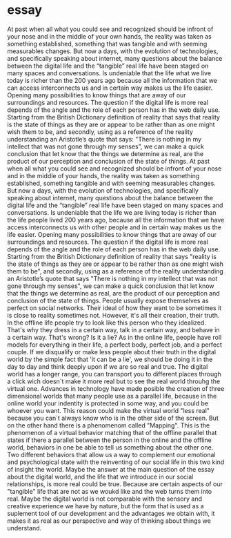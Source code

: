 # essay
At past when all what you could see and recognized should be infront of your nose and in the middle of your own hands, the reality was taken as something established, something that was tangible and with seeming measurables changes. But now a days, with the evolution of technologies, and specifically speaking about internet, many questions about the balance between the digital life and the “tangible” real life have been staged on many spaces and conversations. Is undeniable that the life what we live today is richer than the 200 years ago because all the information that we can access interconnects us and in certain way makes us the life easier. Opening many possibilities to know things that are away of our surroundings and resources. The question if the digital life is more real depends of the angle and the role of each person  has in the web daily use.
Starting from the British Dictionary definition of reality that says that reality is the state of things as they are or appear to be rather than as one might wish them to be, and secondly, using as a reference of the reality understanding an Aristotle’s quote that says: "There is nothing in my intellect that was not gone through my senses", we can make a quick conclusion that let know that the things we determine as real, are the product of our perception and conclusion of the state of things.
At past when all what you could see and recognized should be infront of your nose and in the middle of your hands, the reality was taken as something established, something tangible and with seeming measurables changes. But now a days, with the evolution of technologies, and specifically speaking about internet, many questions about the balance between the digital life and the “tangible” real life have been staged on many spaces and conversations. Is undeniable that the life we are living today is richer than the life people lived 200 years ago, because all the information that we have access interconnects us with other people and in certain way makes us the life easier. Opening many possibilities to know things that are away of our surroundings and resources. The question if the digital life is more real depends of the angle and the role of each person  has in the web daily use.
Starting from the British Dictionary definition of reality that says "reality is the state of things as they are or appear to be rather than as one might wish them to be", and secondly, using as a reference of the reality understanding an Aristotle’s quote that says "There is nothing in my intellect that was not gone through my senses", we can make a quick conclusion that let know that the things we determine as real, are the product of our perception and conclusion of the state of things.
People usually expose themselves as perfect on social networks. Their ideal of how they want to be sometimes it is close to reality sometimes not. However, it's all their creation, their truth.
In the offline life people try to look like this person who they idealized. That's why they dress in a certain way, talk in a certain way, and behave in a certain way.
That's wrong? Is it a lie? As in the online life, people have roll models for everything in their life, a perfect body, perfect job, and a perfect couple.
If we disqualify or make less people about their truth in the digital world by the simple fact that 'it can be a lie', we should be doing it in the day to day and think deeply upon if we are so real and true.
The digital world has a longer range, you can transport you to different places through a click wich doesn´t make it more real but to see the real world throuhg the virtual one. Advances in technology have made posible the creation of three dimensional worlds that many people use as a parallel life, because in the online world your indentity is protected in some way, and you could be whoever you want. This reason could make the virtual world "less real" because you can´t always know who is in the other side of the screen. But on the other hand there is a phenomenom called "Mapping". This is the phenomenon of a virtual behavior matching that of the offline parallel that states if there a parallel between the person in the online and the offline world, behaviors in one be able to tell us something about the other one. Two different behaviors that allow us a way to complement our emotional and psychological state with the reinventing of our social life in this two kind of insight the world.
Maybe the answer at the main question of the essay about the digital world, and the life that we introduce in our social relationships, is more real could be true. Because are certain aspects of our "tangible" life that are not as we woukd like and the web turns them into real. Maybe the digital world is not comparable with the sensory and creative experience we have by nature, but the form that is used as a suplement tool of our development and the advantages we obtain with, it makes it as real as our perspective and way of thinking about things we understand. 
